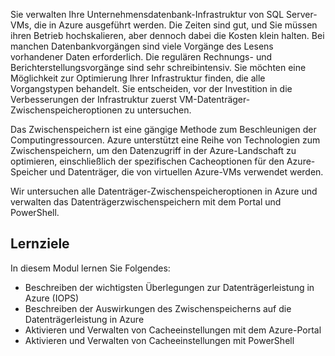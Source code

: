 Sie verwalten Ihre Unternehmensdatenbank-Infrastruktur von SQL Server-VMs, die in Azure ausgeführt werden. Die Zeiten sind gut, und Sie müssen ihren Betrieb hochskalieren, aber dennoch dabei die Kosten klein halten. Bei manchen Datenbankvorgängen sind viele Vorgänge des Lesens vorhandener Daten erforderlich. Die regulären Rechnungs- und Berichterstellungsvorgänge sind sehr schreibintensiv. Sie möchten eine Möglichkeit zur Optimierung Ihrer Infrastruktur finden, die alle Vorgangstypen behandelt. Sie entscheiden, vor der Investition in die Verbesserungen der Infrastruktur zuerst VM-Datenträger-Zwischenspeicheroptionen zu untersuchen.

Das Zwischenspeichern ist eine gängige Methode zum Beschleunigen der Computingressourcen. Azure unterstützt eine Reihe von Technologien zum Zwischenspeichern, um den Datenzugriff in der Azure-Landschaft zu optimieren, einschließlich der spezifischen Cacheoptionen für den Azure-Speicher und Datenträger, die von virtuellen Azure-VMs verwendet werden.

Wir untersuchen alle Datenträger-Zwischenspeicheroptionen in Azure und verwalten das Datenträgerzwischenspeichern mit dem Portal und PowerShell.

## <a name="learning-objectives"></a>Lernziele

In diesem Modul lernen Sie Folgendes:

- Beschreiben der wichtigsten Überlegungen zur Datenträgerleistung in Azure (IOPS)
- Beschreiben der Auswirkungen des Zwischenspeicherns auf die Datenträgerleistung in Azure
- Aktivieren und Verwalten von Cacheeinstellungen mit dem Azure-Portal
- Aktivieren und Verwalten von Cacheeinstellungen mit PowerShell